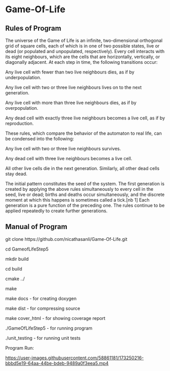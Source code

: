 <h1>Game-Of-Life
<h2>Rules of Program</h2>
The universe of the Game of Life is an infinite, two-dimensional orthogonal grid of square cells, each of which is in one of two possible states, live or dead (or populated and unpopulated, respectively). Every cell interacts with its eight neighbours, which are the cells that are horizontally, vertically, or diagonally adjacent. At each step in time, the following transitions occur:

  <p>Any live cell with fewer than two live neighbours dies, as if by underpopulation.</p>
  <p>Any live cell with two or three live neighbours lives on to the next generation.</p>
  <p>Any live cell with more than three live neighbours dies, as if by overpopulation.</p>
  <p>Any dead cell with exactly three live neighbours becomes a live cell, as if by reproduction.</p>
<p>These rules, which compare the behavior of the automaton to real life, can be condensed into the following:</p>

  <p>Any live cell with two or three live neighbours survives.</p>
  <p>Any dead cell with three live neighbours becomes a live cell.</p>
  <p>All other live cells die in the next generation. Similarly, all other dead cells stay dead.</p>
<p>The initial pattern constitutes the seed of the system. The first generation is created by applying the above rules simultaneously to every cell in the seed, live or dead; births and deaths occur simultaneously, and the discrete moment at which this happens is sometimes called a tick.[nb 1] Each generation is a pure function of the preceding one. The rules continue to be applied repeatedly to create further generations.</p>
  <h2>Manual of Program</h2>
  <p>git clone https://github.com/nicathasanli/Game-Of-Life.git
  <p>cd GameofLifeStep5</p>
  <p>mkdir build</p>
  <p>cd build</p>
  <p>cmake ../</p>
  <p>make</p>
  <p>make docs - for creating doxygen</p>
  <p>make dist - for compressing source</p>
  <p>make cover_html - for showing coverage report</p>
  <p>./GameOfLifeStep5 - for running program</p>
  <p>./unit_testing - for running unit tests</p>

  Program Run:
  


https://user-images.githubusercontent.com/58861181/173250216-bbbd5e19-64aa-44be-bdeb-9489a0f3eea5.mp4


